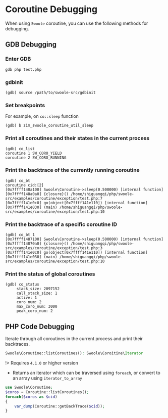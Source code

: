 # Coroutine Debugging

When using `Swoole` coroutine, you can use the following methods for debugging.

## GDB Debugging

### Enter GDB <!-- {docsify-ignore} -->

```shell
gdb php test.php
```

### gdbinit <!-- {docsify-ignore} -->

```shell
(gdb) source /path/to/swoole-src/gdbinit
```

### Set breakpoints <!-- {docsify-ignore} -->

For example, on `co::sleep` function

```shell
(gdb) b zim_swoole_coroutine_util_sleep
```

### Print all coroutines and their states in the current process <!-- {docsify-ignore} -->

```shell
(gdb) co_list 
coroutine 1 SW_CORO_YIELD
coroutine 2 SW_CORO_RUNNING
```

### Print the backtrace of the currently running coroutine <!-- {docsify-ignore} -->

```shell
(gdb) co_bt 
coroutine cid:[2]
[0x7ffff148a100] Swoole\Coroutine->sleep(0.500000) [internal function]
[0x7ffff148a0a0] {closure}() /home/shiguangqi/php/swoole-src/examples/coroutine/exception/test.php:7 
[0x7ffff141e0c0] go(object[0x7ffff141e110]) [internal function]
[0x7ffff141e030] (main) /home/shiguangqi/php/swoole-src/examples/coroutine/exception/test.php:10
```

### Print the backtrace of a specific coroutine ID <!-- {docsify-ignore} -->

```shell
(gdb) co_bt 1
[0x7ffff1487100] Swoole\Coroutine->sleep(0.500000) [internal function]
[0x7ffff14870a0] {closure}() /home/shiguangqi/php/swoole-src/examples/coroutine/exception/test.php:3 
[0x7ffff141e0c0] go(object[0x7ffff141e110]) [internal function]
[0x7ffff141e030] (main) /home/shiguangqi/php/swoole-src/examples/coroutine/exception/test.php:10 
```

### Print the status of global coroutines <!-- {docsify-ignore} -->

```shell
(gdb) co_status 
	 stack_size: 2097152
	 call_stack_size: 1
	 active: 1
	 coro_num: 2
	 max_coro_num: 3000
	 peak_coro_num: 2
```

## PHP Code Debugging

Iterate through all coroutines in the current process and print their backtraces.

```php
Swoole\Coroutine::listCoroutines(): Swoole\Coroitine\Iterator
```

!> Requires `4.1.0` or higher version

* Returns an iterator which can be traversed using `foreach`, or convert to an array using `iterator_to_array`

```php
use Swoole\Coroutine;
$coros = Coroutine::listCoroutines();
foreach($coros as $cid)
{
	var_dump(Coroutine::getBackTrace($cid));
}
```

